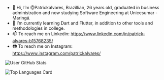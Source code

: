 - 👋 Hi, I’m @Patrickalvares, Brazillian, 26 years old, graduated in business administration and now studying Software Engineering at Unicesumar - Maringá.
- 🌱 I’m currently learning Dart and Flutter, in addition to other tools and methodologies in college.
- 📫 To reach me on Linkedin: https://www.linkedin.com/in/patrick-alvares-b15768235/
- 📷 To reach me on Instagram: https://www.instagram.com/patrickalvares/


![User GitHub Stats](https://github-readme-stats.vercel.app/api?username=Patrickalvares&show_icons=true&theme=ayu-mirage)

![Top Languages Card](https://github-readme-stats.vercel.app/api/top-langs/?username=Patrickalvares&theme=ayu-mirage)


